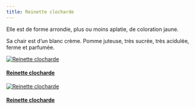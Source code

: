 ```yaml
---
title: Reinette clocharde
---
```


Elle est de forme arrondie, plus ou moins aplatie, de coloration jaune.

Sa chair est d’un blanc crème. Pomme juteuse, très sucrée, très acidulée, ferme et parfumée.

<div class="image-container">
    <a class="thumbnail" href="{{ site.baseurl }}/assets/images/nos-produits/reinette-clocharde-1.jpg">
        <img src="{{ site.baseurl }}/assets/images/nos-produits/reinette-clocharde-1-vignette.jpg" alt="Reinette clocharde" title="Reinette clocharde" />
        <h4 class="thumbnail-title">Reinette clocharde</h4>
    </a>
    <a class="thumbnail" href="{{ site.baseurl }}/assets/images/nos-produits/reinette-clocharde-2.jpg">
        <img src="{{ site.baseurl }}/assets/images/nos-produits/reinette-clocharde-2-vignette.jpg" alt="Reinette clocharde" title="Reinette clocharde" />
        <h4 class="thumbnail-title">Reinette clocharde</h4>
    </a>
</div>

